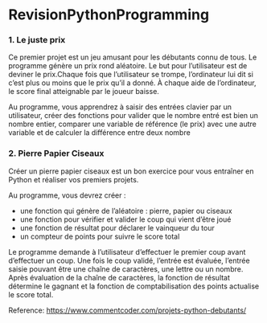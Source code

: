 # RevisionPythonProgramming

<h3>1. Le juste prix</h3>
Ce premier projet est un jeu amusant pour les débutants connu de tous. Le programme génère un prix rond aléatoire. Le but pour l’utilisateur est de deviner le prix.Chaque fois que l’utilisateur se trompe, l’ordinateur lui dit si c’est plus ou moins que le prix qu’il a donné. À chaque aide de l’ordinateur, le score final atteignable par le joueur baisse.

Au programme, vous apprendrez à saisir des entrées clavier par un utilisateur, créer des fonctions pour valider que le nombre entré est bien un nombre entier, comparer une variable de référence (le prix) avec une autre variable et de calculer la différence entre deux nombre


<h3>2. Pierre Papier Ciseaux</h3>
Créer un pierre papier ciseaux est un bon exercice pour vous entraîner en Python et réaliser vos premiers projets.

Au programme, vous devrez créer :

<ul>

<li>une fonction qui génère de l’aléatoire : pierre, papier ou ciseaux
<li>une fonction pour vérifier et valider le coup qui vient d’être joué
<li>une fonction de résultat pour déclarer le vainqueur du tour
<li>un compteur de points pour suivre le score total
  
  </ul>

Le programme demande à l’utilisateur d’effectuer le premier coup avant d’effectuer un coup. Une fois le coup validé, l’entrée est évaluée, l’entrée saisie pouvant être une chaîne de caractères, une lettre ou un nombre. Après évaluation de la chaîne de caractères, la fonction de résultat détermine le gagnant et la fonction de comptabilisation des points actualise le score total.

Reference: https://www.commentcoder.com/projets-python-debutants/
